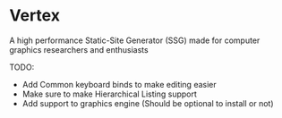 # Vertex
A high performance Static-Site Generator (SSG) made for computer graphics researchers and enthusiasts


TODO: 
- Add Common keyboard binds to make editing easier
- Make sure to make Hierarchical Listing support
- Add support to graphics engine (Should be optional to install or not)
